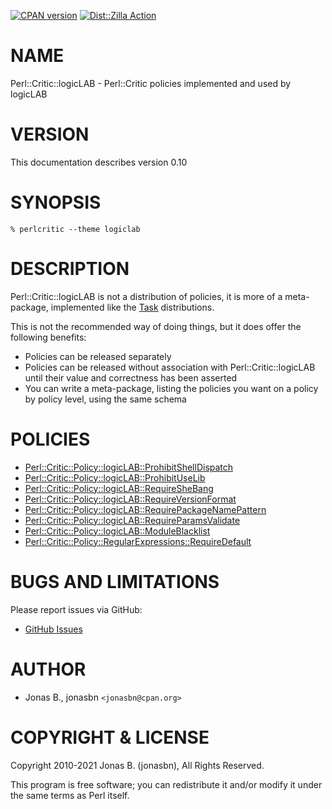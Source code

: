 [![CPAN version](https://badge.fury.io/pl/Perl-Critic-logicLAB.svg)](http://badge.fury.io/pl/Perl-Critic-logicLAB)
[![Dist::Zilla Action](https://github.com/jonasbn/perl-critic-logiclab/actions/workflows/ci.yml/badge.svg)](https://github.com/jonasbn/perl-critic-logiclab/actions/workflows/ci.yml)

# NAME

Perl::Critic::logicLAB - Perl::Critic policies implemented and used by logicLAB

# VERSION

This documentation describes version 0.10

# SYNOPSIS

    % perlcritic --theme logiclab

# DESCRIPTION

Perl::Critic::logicLAB is not a distribution of policies, it is more of a
meta-package, implemented like the [Task](https://metacpan.org/pod/Task) distributions.

This is not the recommended way of doing things, but it does offer the following
benefits:

- Policies can be released separately
- Policies can be released without association with Perl::Critic::logicLAB until their value and correctness has been asserted
- You can write a meta-package, listing the policies you want on a policy by policy level, using the same schema

# POLICIES

- [Perl::Critic::Policy::logicLAB::ProhibitShellDispatch](https://metacpan.org/pod/Perl%3A%3ACritic%3A%3APolicy%3A%3AlogicLAB%3A%3AProhibitShellDispatch)
- [Perl::Critic::Policy::logicLAB::ProhibitUseLib](https://metacpan.org/pod/Perl%3A%3ACritic%3A%3APolicy%3A%3AlogicLAB%3A%3AProhibitUseLib)
- [Perl::Critic::Policy::logicLAB::RequireSheBang](https://metacpan.org/pod/Perl%3A%3ACritic%3A%3APolicy%3A%3AlogicLAB%3A%3ARequireSheBang)
- [Perl::Critic::Policy::logicLAB::RequireVersionFormat](https://metacpan.org/pod/Perl%3A%3ACritic%3A%3APolicy%3A%3AlogicLAB%3A%3ARequireVersionFormat)
- [Perl::Critic::Policy::logicLAB::RequirePackageNamePattern](https://metacpan.org/pod/Perl%3A%3ACritic%3A%3APolicy%3A%3AlogicLAB%3A%3ARequirePackageNamePattern)
- [Perl::Critic::Policy::logicLAB::RequireParamsValidate](https://metacpan.org/pod/Perl%3A%3ACritic%3A%3APolicy%3A%3AlogicLAB%3A%3ARequireParamsValidate)
- [Perl::Critic::Policy::logicLAB::ModuleBlacklist](https://metacpan.org/pod/Perl%3A%3ACritic%3A%3APolicy%3A%3AlogicLAB%3A%3AModuleBlacklist)
- [Perl::Critic::Policy::RegularExpressions::RequireDefault](https://metacpan.org/pod/Perl%3A%3ACritic%3A%3APolicy%3A%3ARegularExpressions%3A%3ARequireDefault)

# BUGS AND LIMITATIONS

Please report issues via GitHub:

- [GitHub Issues](https://github.com/jonasbn/pcll/issues)

# AUTHOR

- Jonas B., jonasbn `<jonasbn@cpan.org>`

# COPYRIGHT & LICENSE

Copyright 2010-2021 Jonas B. (jonasbn), All Rights Reserved.

This program is free software; you can redistribute it and/or modify
it under the same terms as Perl itself.
